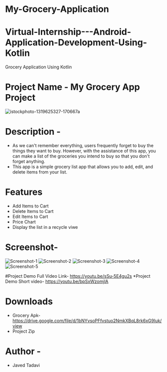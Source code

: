 # My-Grocery-Application
# Virtual-Internship---Android-Application-Development-Using-Kotlin
Grocery Application Using Kotlin 
# Project Name - My Grocery App Project
 
![istockphoto-1319625327-170667a](https://user-images.githubusercontent.com/86054514/193261916-d31e472f-5829-408d-a445-82d48d902b1c.jpg)

# Description - 
* As we can't remember everything, users frequently forget to buy the things they want to buy. However, with the assistance of this app, you can make a list of the groceries you intend to buy so that you don't forget anything. 
* This app is a simple grocery list app that allows you to add, edit, and delete items from your list. 
 # Features 
* Add Items to Cart 
* Delete Items to Cart 
* Edit Items to Cart 
* Price Chart 
* Display the list in a recycle viwe 
# Screenshot-

![Screenshot-1](https://user-images.githubusercontent.com/86054514/193209433-e845f0fb-43a8-46bf-a292-2a537c0e1039.jpg) ![Screenshot-2](https://user-images.githubusercontent.com/86054514/193209496-9a27f844-da81-4a1c-a80c-5a0c48b3d981.jpg)
![Screenshot-3](https://user-images.githubusercontent.com/86054514/193209640-6a321cf5-dc38-4819-962c-6a900f5d01c4.jpg)
![Screenshot-4](https://user-images.githubusercontent.com/86054514/193209731-4033c1e2-5024-41be-8050-abb3dc6da642.jpg)
![Screenshot-5](https://user-images.githubusercontent.com/86054514/193209868-2fed513a-f7b0-4ef0-8896-9f56568699ce.jpg)

#Project Demo Full Video Link-
https://youtu.be/sSu-5E4gu2s
*Project Demo Short video-
https://youtu.be/bpSxWzomjlA

# Downloads 
* Grocery Apk-https://drive.google.com/file/d/1bNYvsoPFfvstuo2NmkXBqL8rk6xG9Iuk/view 
* Project Zip 

# Author - 
* Javed Tadavi
